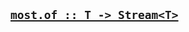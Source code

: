 ## [`most.of :: T -> Stream<T>`](https://github.com/cujojs/most/blob/master/lib/source/core.js#L19-L21) 